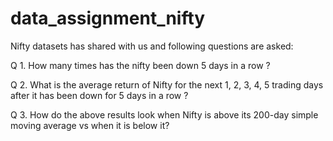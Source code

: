# data_assignment_nifty

Nifty datasets has shared with us and following questions are asked:

Q 1. How many times has the nifty been down 5 days in a row ?

Q 2. What is the average return of Nifty for the next 1, 2, 3, 4, 5 trading days after it has been down for 5 days in a row ?

Q 3. How do the above results look when Nifty is above its 200-day simple moving average vs when it is below it?
